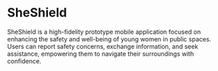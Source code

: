 # SheShield

SheShield is a high-fidelity prototype mobile application focused on enhancing the safety and well-being of young women in public spaces. Users can report safety concerns, exchange information, and seek assistance, empowering them to navigate their surroundings with confidence.
